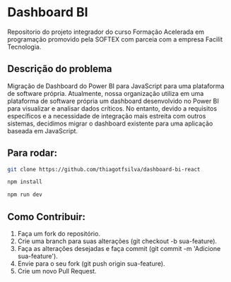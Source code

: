 # Dashboard BI 

Repositorio do projeto integrador do curso Formação Acelerada em programação promovido pela SOFTEX com parceia com a empresa Facilit Tecnologia.

## Descrição do problema
Migração de Dashboard do Power BI para JavaScript para uma plataforma de software própria.
Atualmente, nossa organização utiliza em uma plataforma de software própria um dashboard desenvolvido no Power BI para visualizar e analisar dados críticos. No entanto, devido a requisitos específicos e a necessidade de integração mais estreita com outros sistemas, decidimos migrar o dashboard  existente para uma aplicação baseada em JavaScript.

## Para rodar:
```bash
git clone https://github.com/thiagotfsilva/dashboard-bi-react

npm install

npm run dev

```
## Como Contribuir:

1. Faça um fork do repositório.
2. Crie uma branch para suas alterações (git checkout -b sua-feature).
3. Faça as alterações desejadas e faça commit (git commit -m 'Adicione sua-feature').
4. Envie para o seu fork (git push origin sua-feature).
5. Crie um novo Pull Request.
